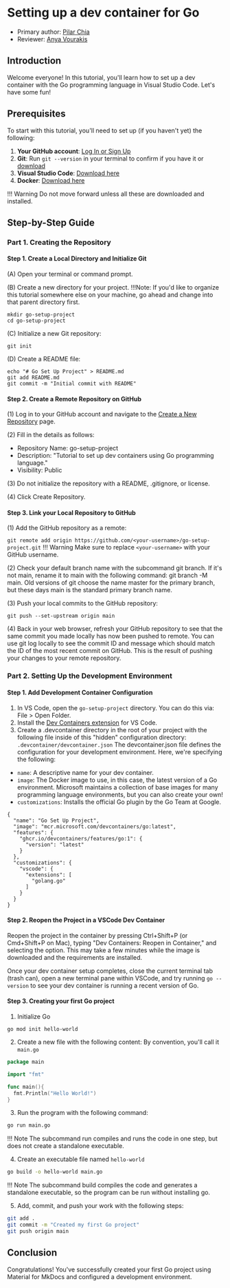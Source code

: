 # Setting up a dev container for Go

* Primary author: [Pilar Chia](https://github.com/mchia157)
* Reviewer: [Anya Vourakis](https://github.com/v-anya)

## Introduction
Welcome everyone! In this tutorial, you'll learn how to set up a dev container with the Go programming language in Visual Studio Code. Let's have some fun!

## Prerequisites 
To start with this tutorial, you'll need to set up (if you haven't yet) the following:

1. **Your GitHub account**: [Log In or Sign Up](https://github.com/)
2. **Git**: Run `git --version` in your terminal to confirm if you have it or [download](https://git-scm.com/book/en/v2/Getting-Started-Installing-Git)
3. **Visual Studio Code**: [Download here](https://code.visualstudio.com/)
4. **Docker**: [Download here](https://www.docker.com/products/docker-desktop/)

!!! Warning 
    Do not move forward unless all these are downloaded and installed. 

## Step-by-Step Guide

### Part 1. Creating the Repository
#### Step 1. Create a Local Directory and Initialize Git

(A) Open your terminal or command prompt.

(B) Create a new directory for your project. 
!!!Note: 
    If you'd like to organize this tutorial somewhere else on your machine, go ahead and change into that parent directory first.
```
mkdir go-setup-project
cd go-setup-project
```

(C) Initialize a new Git repository:

`git init`

(D) Create a README file:

```
echo "# Go Set Up Project" > README.md
git add README.md
git commit -m "Initial commit with README"
```
#### Step 2. Create a Remote Repository on GitHub
(1) Log in to your GitHub account and navigate to the [Create a New Repository](https://github.com/new) page.

(2) Fill in the details as follows:

* Repository Name: go-setup-project
* Description: "Tutorial to set up dev containers using Go programming language."
* Visibility: Public

(3) Do not initialize the repository with a README, .gitignore, or license.

(4) Click Create Repository.
#### Step 3. Link your Local Repository to GitHub
(1) Add the GitHub repository as a remote:

`git remote add origin https://github.com/<your-username>/go-setup-project.git`
!!! Warning
    Make sure to replace `<your-username>` with your GitHub username.

(2) Check your default branch name with the subcommand git branch. If it's not main, rename it to main with the following command: git branch -M main. Old versions of git choose the name master for the primary branch, but these days main is the standard primary branch name.

(3) Push your local commits to the GitHub repository:

`git push --set-upstream origin main`

(4) Back in your web browser, refresh your GitHub repository to see that the same commit you made locally has now been pushed to remote. You can use git log locally to see the commit ID and message which should match the ID of the most recent commit on GitHub. This is the result of pushing your changes to your remote repository.

### Part 2. Setting Up the Development Environment
#### Step 1. Add Development Container Configuration

1. In VS Code, open the `go-setup-project` directory. You can do this via: File > Open Folder.
2. Install the [Dev Containers extension](https://marketplace.visualstudio.com/items?itemName=ms-vscode-remote.remote-containers) for VS Code.
3. Create a .devcontainer directory in the root of your project with the following file inside of this "hidden" configuration directory:
`.devcontainer/devcontainer.json`
The devcontainer.json file defines the configuration for your development environment. Here, we're specifying the following:

* `name`: A descriptive name for your dev container.
* `image`: The Docker image to use, in this case, the latest version of a Go environment. Microsoft maintains a collection of base images for many programming language environments, but you can also create your own!
* `customizations`: Installs the official Go plugin by the Go Team at Google.
```
{
  "name": "Go Set Up Project",
  "image": "mcr.microsoft.com/devcontainers/go:latest",
  "features": {
    "ghcr.io/devcontainers/features/go:1": {
      "version": "latest"
    }
  },
  "customizations": {
    "vscode": {
      "extensions": [
        "golang.go"
      ]
    }
  }
}
```
#### Step 2. Reopen the Project in a VSCode Dev Container
Reopen the project in the container by pressing Ctrl+Shift+P (or Cmd+Shift+P on Mac), typing "Dev Containers: Reopen in Container," and selecting the option. This may take a few minutes while the image is downloaded and the requirements are installed.

Once your dev container setup completes, close the current terminal tab (trash can), open a new terminal pane within VSCode, and try running `go --version` to see your dev container is running a recent version of Go.

#### Step 3. Creating your first Go project

1. Initialize Go

`go mod init hello-world`

2. Create a new file with the following content:
By convention, you'll call it `main.go`

``` go
package main

import "fmt"

func main(){
  fmt.Println("Hello World!")
}
```

3. Run the program with the following command:

``` bash
go run main.go
```

!!! Note
  The subcommand run compiles and runs the code in one step, but does not create a standalone executable.

4. Create an executable file named `hello-world`

``` bash
go build -o hello-world main.go
```

!!! Note
  The subcommand build compiles the code and generates a standalone executable, so the program can be run without installing go.

5. Add, commit, and push your work with the following steps:

``` bash
git add .
git commit -m "Created my first Go project"
git push origin main
```

## Conclusion
Congratulations! You've successfully created your first Go project using Material for MkDocs and configured a development environment.